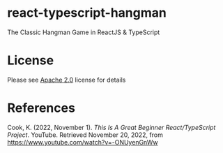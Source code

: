 # react-typescript-hangman

The Classic Hangman Game in ReactJS & TypeScript

# License

Please see [Apache 2.0](./LICENSE) license for details

# References

Cook, K. (2022, November 1).<i> This Is A Great Beginner React/TypeScript Project</i>. YouTube.
Retrieved November 20, 2022, from https://www.youtube.com/watch?v=-ONUyenGnWw
